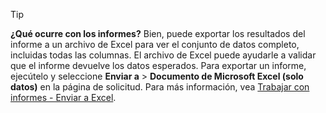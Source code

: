 > [!TIP]
> **¿Qué ocurre con los informes?** Bien, puede exportar los resultados del informe a un archivo de Excel para ver el conjunto de datos completo, incluidas todas las columnas. El archivo de Excel puede ayudarle a validar que el informe devuelve los datos esperados. Para exportar un informe, ejecútelo y seleccione **Enviar a** > **Documento de Microsoft Excel (solo datos)** en la página de solicitud. Para más información, vea [Trabajar con informes - Enviar a Excel](../ui-work-report.md#send-to-excel).